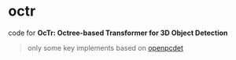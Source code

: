 # octr

code for **OcTr: Octree-based Transformer for 3D Object Detection**

> only some key implements based on [openpcdet](https://github.com/open-mmlab/OpenPCDet)
